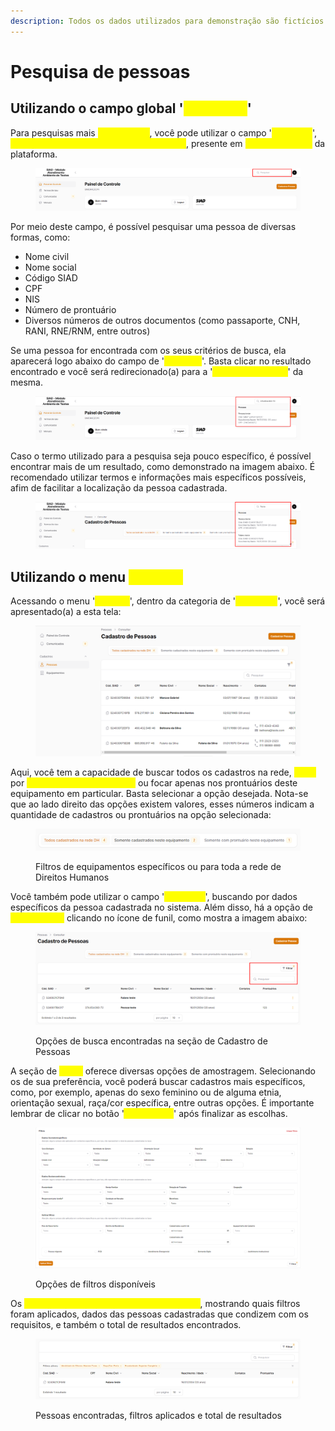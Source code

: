 ```yaml
---
description: Todos os dados utilizados para demonstração são fictícios.
---
```


# Pesquisa de pessoas

## Utilizando o campo global '<mark style="color:yellow;">Pesquisar</mark>'

Para pesquisas mais <mark style="color:yellow;">abrangentes</mark>, você pode utilizar o campo '<mark style="color:yellow;">Pesquisar</mark>', <mark style="color:yellow;">localizado no canto superior direito da tela</mark>, presente em <mark style="color:yellow;">todas as seções</mark> da plataforma.

<figure><img src="../.gitbook/assets/image (16).png" alt=""><figcaption></figcaption></figure>

Por meio deste campo, é possível pesquisar uma pessoa de diversas formas, como:

* Nome civil
* Nome social
* Código SIAD
* CPF
* NIS
* Número de prontuário
* Diversos números de outros documentos (como passaporte, CNH, RANI, RNE/RNM, entre outros)

Se uma pessoa for encontrada com os seus critérios de busca, ela aparecerá logo abaixo do campo de '<mark style="color:yellow;">Pesquisa</mark>'. Basta clicar no resultado encontrado e você será redirecionado(a) para a '<mark style="color:yellow;">Ficha de Cadastro</mark>' da mesma.

<figure><img src="../.gitbook/assets/image (17).png" alt=""><figcaption></figcaption></figure>

Caso o termo utilizado para a pesquisa seja pouco específico, é possível encontrar mais de um resultado, como demonstrado na imagem abaixo. É recomendado utilizar termos e informações mais específicos possíveis, afim de facilitar a localização da pessoa cadastrada.

<figure><img src="../.gitbook/assets/image (18).png" alt=""><figcaption></figcaption></figure>

## Utilizando o menu <mark style="color:yellow;">Pessoas</mark>

Acessando o menu '<mark style="color:yellow;">Pessoas</mark>', dentro da categoria de '<mark style="color:yellow;">Cadastros</mark>', você será apresentado(a) a esta tela:

<figure><img src="../.gitbook/assets/image (20).png" alt=""><figcaption></figcaption></figure>

Aqui, você tem a capacidade de buscar todos os cadastros na rede, <mark style="color:yellow;">filtrar</mark> por <mark style="color:yellow;">equipamentos específicos</mark> ou focar apenas nos prontuários deste equipamento em particular. Basta selecionar a opção desejada. Nota-se que ao lado direito das opções existem valores, esses números indicam a quantidade de cadastros ou prontuários na opção selecionada:

<figure><img src="../.gitbook/assets/image (21).png" alt=""><figcaption><p>Filtros de equipamentos específicos ou para toda a rede de Direitos Humanos</p></figcaption></figure>

Você também pode utilizar o campo '<mark style="color:yellow;">Pesquisar</mark>', buscando por dados específicos da pessoa cadastrada no sistema. Além disso, há a opção de <mark style="color:yellow;">aplicar filtros</mark> clicando no ícone de funil, como mostra a imagem abaixo:

<figure><img src="../.gitbook/assets/image (22).png" alt=""><figcaption><p>Opções de busca encontradas na seção de Cadastro de Pessoas</p></figcaption></figure>

A seção de <mark style="color:yellow;">filtros</mark> oferece diversas opções de amostragem. Selecionando os de sua preferência, você poderá buscar cadastros mais específicos, como, por exemplo, apenas do sexo feminino ou de alguma etnia, orientação sexual, raça/cor específica, entre outras opções. É importante lembrar de clicar no botão '<mark style="color:yellow;">Aplicar filtro</mark>' após finalizar as escolhas.

<figure><img src="../.gitbook/assets/image (23).png" alt=""><figcaption><p>Opções de filtros disponíveis</p></figcaption></figure>

Os <mark style="color:yellow;">resultados serão exibidos na tabela abaixo</mark>, mostrando quais filtros foram aplicados, dados das pessoas cadastradas que condizem com os requisitos, e também o total de resultados encontrados.

<figure><img src="../.gitbook/assets/image (25).png" alt=""><figcaption><p>Pessoas encontradas, filtros aplicados e total de resultados</p></figcaption></figure>

